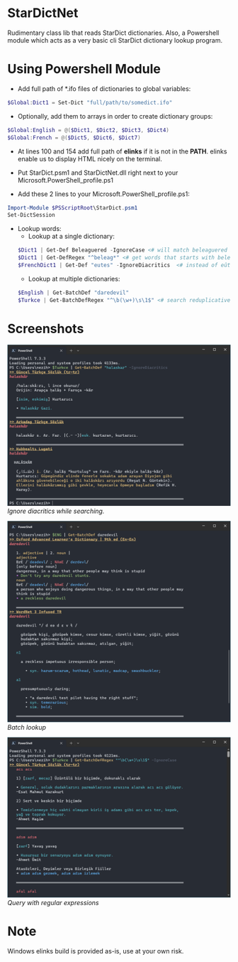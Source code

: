 # StarDictNet

Rudimentary class lib that reads StarDict dictionaries.
Also, a Powershell module which acts as a very basic cli StarDict dictionary lookup program.

# Using Powershell Module

- Add full path of *.ifo files of dictionaries to global variables:
```powershell
$Global:Dict1 = Set-Dict "full/path/to/somedict.ifo"
```
- Optionally, add them to arrays in order to create dictionary groups:
```powershell
$Global:English = @($Dict1, $Dict2, $Dict3, $Dict4)
$Global:French = @($Dict5, $Dict6, $Dict7)
```

- At lines 100 and 154 add full path of **elinks** if it is not in the **PATH**. elinks enable us to display HTML nicely on the terminal.

- Put StarDict.psm1 and StarDictNet.dll right next to your Microsoft.PowerShell_profile.ps1

- Add these 2 lines to your Microsoft.PowerShell_profile.ps1:
```powershell
Import-Module $PSScriptRoot\StarDict.psm1
Set-DictSession
```

* Lookup words:
    - Lookup at a single dictionary:
    ```powershell
    $Dict1 | Get-Def Beleaguered -IgnoreCase <# will match beleaguered also #>
    $Dict1 | Get-DefRegex "^beleag*" <# get words that starts with beleag #>
    $FrenchDict1 | Get-Def "eutes" -IgnoreDiacritics  <# instead of eûtes #>
    ```
    - Lookup at multiple dictionaries:
    ````powershell
    $English | Get-BatchDef "daredevil"
    $Turkce | Get-BatchDefRegex "^\b(\w+)\s\1$" <# search reduplicative words with regex #>
    ````
# Screenshots
![Ignore diacritics](/img/ignore_diacritics.png)
*Ignore diacritics while searching.*

![Batch lookup](/img/daredevil.png)
*Batch lookup*

![Query with regular expressions](/img/regex.png)
*Query with regular expressions*

# Note
Windows elinks build is provided as-is, use at your own risk.
